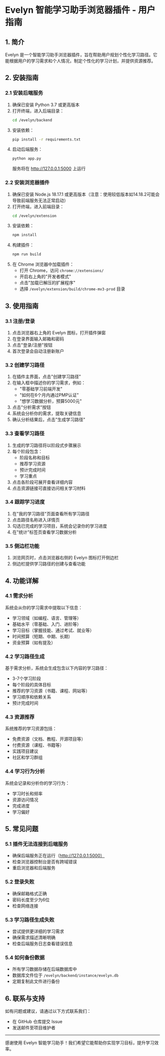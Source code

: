 # Evelyn 智能学习助手浏览器插件 - 用户指南

## 1. 简介

Evelyn 是一个智能学习助手浏览器插件，旨在帮助用户规划个性化学习路径。它能根据用户的学习需求和个人情况，制定个性化的学习计划，并提供资源推荐。

## 2. 安装指南

### 2.1 安装后端服务

1. 确保已安装 Python 3.7 或更高版本
2. 打开终端，进入后端目录：
   ```bash
   cd /evelyn/backend
   ```
3. 安装依赖：
   ```bash
   pip install -r requirements.txt
   ```
4. 启动后端服务：
   ```bash
   python app.py
   ```
   服务将在 http://127.0.0.1:5000 上运行

### 2.2 安装浏览器插件

1. 确保已安装 Node.js 18.17.1 或更高版本（注意：使用较低版本如14.18.2可能会导致前端服务无法正常启动）
2. 打开终端，进入前端目录：
   ```bash
   cd /evelyn/extension
   ```
3. 安装依赖：
   ```bash
   npm install
   ```
4. 构建插件：
   ```bash
   npm run build
   ```
5. 在 Chrome 浏览器中加载插件：
   - 打开 Chrome，访问 `chrome://extensions/`
   - 开启右上角的"开发者模式"
   - 点击"加载已解压的扩展程序"
   - 选择 `/evelyn/extension/build/chrome-mv3-prod` 目录

## 3. 使用指南

### 3.1 注册/登录

1. 点击浏览器右上角的 Evelyn 图标，打开插件弹窗
2. 在登录界面输入邮箱和密码
3. 点击"登录/注册"按钮
4. 首次登录会自动注册新账户

### 3.2 创建学习路径

1. 在插件主界面，点击"创建学习路径"
2. 在输入框中描述你的学习需求，例如：
   - "零基础学习前端开发"
   - "如何在6个月内通过PMP认证"
   - "想学习数据分析，预算5000元"
3. 点击"分析需求"按钮
4. 系统会分析你的需求，提取关键信息
5. 确认分析结果后，点击"生成学习路径"

### 3.3 查看学习路径

1. 生成的学习路径将以阶段式步骤展示
2. 每个阶段包含：
   - 阶段名称和目标
   - 推荐学习资源
   - 预计完成时间
   - 学习重点
3. 点击各阶段可展开查看详细内容
4. 点击资源链接可直接访问相关学习材料

### 3.4 跟踪学习进度

1. 在"我的学习路径"页面查看所有学习路径
2. 点击路径名称进入详情页
3. 勾选已完成的学习项目，系统会记录你的学习进度
4. 在"统计"标签页查看学习数据分析

### 3.5 侧边栏功能

1. 浏览网页时，点击浏览器右侧的 Evelyn 图标打开侧边栏
2. 侧边栏提供学习路径的创建与查看功能

## 4. 功能详解

### 4.1 需求分析

系统会从你的学习需求中提取以下信息：
- 学习领域（如编程、语言、管理等）
- 基础水平（零基础、入门、进阶等）
- 学习目标（掌握技能、通过考试、就业等）
- 时间预算（短期、中期、长期）
- 资金预算（如有提及）

### 4.2 学习路径生成

基于需求分析，系统会生成包含以下内容的学习路径：
- 3-7个学习阶段
- 每个阶段的具体目标
- 推荐的学习资源（书籍、课程、网站等）
- 学习顺序和依赖关系
- 预计完成时间

### 4.3 资源推荐

系统推荐的学习资源包括：
- 免费资源（文档、教程、开源项目等）
- 付费资源（课程、书籍等）
- 实践项目建议
- 社区和学习群组

### 4.4 学习行为分析

系统会记录和分析你的学习行为：
- 学习时长和频率
- 资源访问情况
- 完成进度
- 学习偏好

## 5. 常见问题

### 5.1 插件无法连接到后端服务

- 确保后端服务正在运行（http://127.0.0.1:5000）
- 检查浏览器控制台是否有跨域错误
- 重启浏览器和后端服务

### 5.2 登录失败

- 确保邮箱格式正确
- 密码长度至少为6位
- 检查网络连接

### 5.3 学习路径生成失败

- 尝试提供更详细的学习需求
- 确保需求描述清晰明确
- 检查后端服务日志查看错误信息

### 5.4 如何备份数据

- 所有学习数据存储在后端数据库中
- 数据库文件位于 `/evelyn/backend/instance/evelyn.db`
- 定期复制此文件进行备份

## 6. 联系与支持

如有问题或建议，请通过以下方式联系我们：
- 在 GitHub 仓库提交 Issue
- 发送邮件至项目维护者

---

感谢使用 Evelyn 智能学习助手！我们希望它能帮助你实现学习目标，提升学习效率。